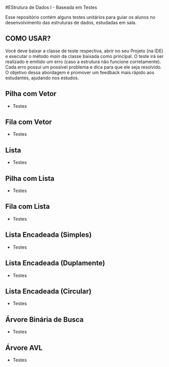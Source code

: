 #EStrutura de Dados I - Baseada em Testes

Esse repositório contém alguns testes unitários para guiar os alunos no desenvolvimento das estruturas de dados, estudadas em sala. 

## COMO USAR?

Você deve baixar a classe de teste respectiva, abrir no seu Projeto (na IDE) e executar o método *main* da classe baixada como principal.
O teste irá ser realizado e emitido um erro (caso a estrutura não funcione corretamente). Cada erro possui um possível problema 
e dica para que ele seja resolvido. O objetivo dessa abordagem é promover um feedback mais rápido aos estudantes, ajudando nos estudos.

## Pilha com Vetor
- Testes
## Fila com Vetor
- Testes
## Lista
- Testes
## Pilha com Lista
- Testes
## Fila com Lista
- Testes
## Lista Encadeada (Simples)
- Testes
## Lista Encadeada (Duplamente)
- Testes
## Lista Encadeada (Circular)
- Testes
## Árvore Binária de Busca
- Testes
## Árvore AVL
- Testes
